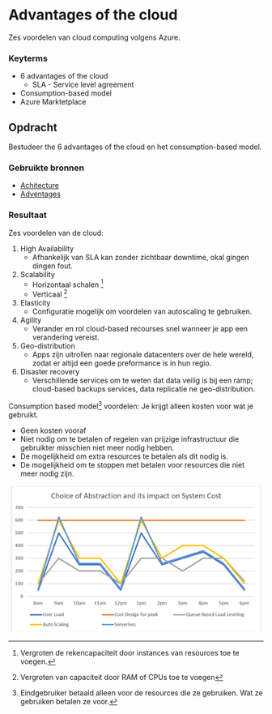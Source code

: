 # Advantages of the cloud
Zes voordelen van cloud computing volgens Azure. 

### Keyterms
* 6 advantages of the cloud
    * SLA - Service level agreement
* Consumption-based model
* Azure Marktetplace

## Opdracht
Bestudeer the 6 advantages of the cloud en het consumption-based model.

### Gebruikte bronnen
- [Achitecture](https://docs.microsoft.com/en-us/azure/architecture/framework/cost/design-price)
- [Adventages](https://docs.microsoft.com/en-us/learn/modules/fundamental-azure-concepts/benefits-of-cloud-computing)

### Resultaat

Zes voordelen van de cloud:
1. High Availability
    * Afhankelijk van SLA kan zonder zichtbaar downtime, okal gingen dingen fout.
2. Scalability
    * Horizontaal schalen [^1]
    * Verticaal [^2]
3. Elasticity
    * Configuratie mogelijk om voordelen van autoscaling te gebruiken. 
4. Agility 
    * Verander en rol cloud-based recourses snel wanneer je app een verandering vereist.
5. Geo-distribution
    * Apps zijn uitrollen naar regionale datacenters over de hele wereld, zodat er altijd een goede preformance is in hun regio.
6. Disaster recovery
    * Verschillende services om te weten dat data veilig is bij een ramp; cloud-based backups services, data replicatie ne geo-distribution.

[^1]: Vergroten de rekencapaciteit door instances van resources toe te voegen.
[^2]: Vergroten van capaciteit door RAM of CPUs toe te voegen 


Consumption based model[^3] voordelen:
Je krijgt alleen kosten voor wat je gebruikt.
 * Geen kosten vooraf
 * Niet nodig om te betalen of regelen van prijzige infrastructuur die gebruikter misschien niet meer nodig hebben. 
 * De mogelijkheid om extra resources te betalen als dit nodig is.
 * De mogelijkheid om te stoppen met betalen voor resources die niet meer nodig zijn. 

[^3]: Eindgebruiker betaald alleen voor de resources die ze gebruiken. Wat ze gebruiken betalen ze voor.

![Cloudservices-cost](../00_includes/02_Cloud_01/cloudservices-cost.png)
